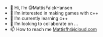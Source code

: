- 👋 Hi, I’m @MattisFalckHansen
- 👀 I’m interested in making games with c++
- 🌱 I’m currently learning c++ 
- 💞️ I’m looking to collaborate on ...
- 📫 How to reach me Mattisfh@icloud.com

<!---
MattisFalckHansen/MattisFalckHansen is a ✨ special ✨ repository because its `README.md` (this file) appears on your GitHub profile.
You can click the Preview link to take a look at your changes.
--->
